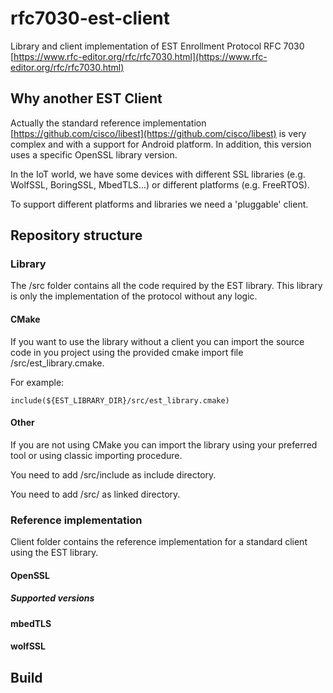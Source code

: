 # rfc7030-est-client

Library and client implementation of EST Enrollment Protocol RFC 7030 [https://www.rfc-editor.org/rfc/rfc7030.html](https://www.rfc-editor.org/rfc/rfc7030.html)

## Why another EST Client
Actually the standard reference implementation [https://github.com/cisco/libest](https://github.com/cisco/libest) 
is very complex and with a support for Android platform. In addition, this version uses a specific OpenSSL library version.

In the IoT world, we have some devices with different SSL libraries (e.g. WolfSSL, BoringSSL, MbedTLS...) or different platforms (e.g. FreeRTOS).

To support different platforms and libraries we need a 'pluggable' client.

## Repository structure
### Library
The /src folder contains all the code required by the EST library. This library is only the implementation of the protocol without any logic. 

#### CMake
If you want to use the library without a client you can import the source code in you project using the provided cmake import file /src/est_library.cmake.

For example:
```
include(${EST_LIBRARY_DIR}/src/est_library.cmake)
```

#### Other
If you are not using CMake you can import the library using your preferred tool or using classic importing procedure.

You need to add /src/include as include directory.

You need to add /src/ as linked directory.

### Reference implementation
Client folder contains the reference implementation for a standard client using the EST library. 

#### OpenSSL
##### Supported versions
#### mbedTLS
#### wolfSSL

## Build